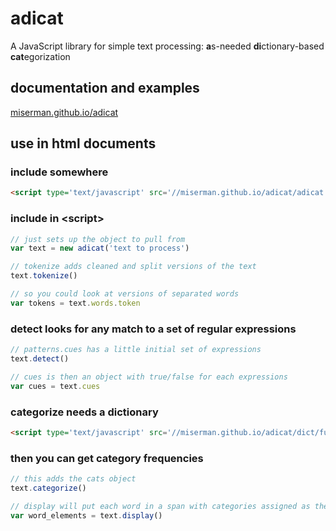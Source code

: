 # adicat
A JavaScript library for simple text processing:
**a**s-needed **di**ctionary-based **cat**egorization

## documentation and examples
[miserman.github.io/adicat](https://miserman.github.io/adicat/)

## use in html documents
### include somewhere
```html
<script type='text/javascript' src='//miserman.github.io/adicat/adicat.min.js' async></script>
```

### include in \<script\>
```JavaScript
// just sets up the object to pull from
var text = new adicat('text to process')

// tokenize adds cleaned and split versions of the text
text.tokenize()

// so you could look at versions of separated words
var tokens = text.words.token
```

### detect looks for any match to a set of regular expressions
```JavaScript
// patterns.cues has a little initial set of expressions
text.detect()

// cues is then an object with true/false for each expressions
var cues = text.cues
```

### categorize needs a dictionary
```HTML
<script type='text/javascript' src='//miserman.github.io/adicat/dict/function.js' async></script>
```
### then you can get category frequencies
```JavaScript
// this adds the cats object
text.categorize()

// display will put each word in a span with categories assigned as their class
var word_elements = text.display()
````
